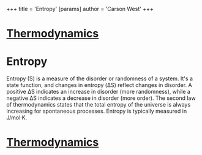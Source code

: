 +++
 title = 'Entropy'
[params]
	author = 'Carson West'
+++
# [Thermodynamics](./../thermodynamics/)

# Entropy

Entropy (S) is a measure of the disorder or randomness of a system.  It's a state function, and changes in entropy (ΔS) reflect changes in disorder.  A positive ΔS indicates an increase in disorder (more randomness), while a negative ΔS indicates a decrease in disorder (more order).  The second law of thermodynamics states that the total entropy of the universe is always increasing for spontaneous processes.  Entropy is typically measured in J/mol·K.

# [Thermodynamics](./../thermodynamics/)